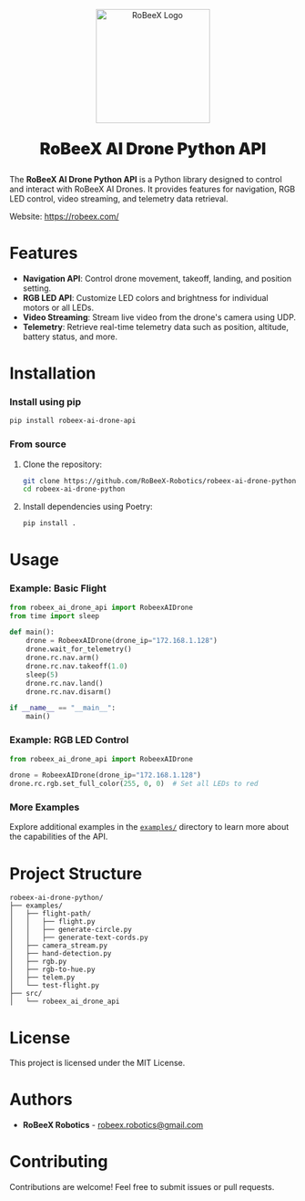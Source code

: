 <p align="center">
  <a href="https://robeex.com/" target="blank"><img src="https://robeex.com/wp-content/uploads/2025/04/RoBeeX-logo-new-932x1024.webp" width="200" alt="RoBeeX Logo" /></a>
</p>

<p  style="font-size:2em;font-weight: 900" align="center">RoBeeX AI Drone Python API</p>


The **RoBeeX AI Drone Python API** is a Python library designed to control and interact with RoBeeX AI Drones. It provides features for navigation, RGB LED control, video streaming, and telemetry data retrieval.  

Website: https://robeex.com/

# Features  

- **Navigation API**: Control drone movement, takeoff, landing, and position setting.  
- **RGB LED API**: Customize LED colors and brightness for individual motors or all LEDs.  
- **Video Streaming**: Stream live video from the drone's camera using UDP.  
- **Telemetry**: Retrieve real-time telemetry data such as position, altitude, battery status, and more.  

# Installation  

### Install using pip

```bash  
pip install robeex-ai-drone-api
```  

### From source

1. Clone the repository:  
    ```bash  
    git clone https://github.com/RoBeeX-Robotics/robeex-ai-drone-python.git  
    cd robeex-ai-drone-python  
    ```  

2. Install dependencies using Poetry:  
    ```bash  
    pip install .
    ```  

# Usage  

### Example: Basic Flight  

```python  
from robeex_ai_drone_api import RobeexAIDrone  
from time import sleep

def main():  
    drone = RobeexAIDrone(drone_ip="172.168.1.128")  
    drone.wait_for_telemetry()  
    drone.rc.nav.arm()  
    drone.rc.nav.takeoff(1.0)  
    sleep(5)  
    drone.rc.nav.land()  
    drone.rc.nav.disarm()  

if __name__ == "__main__":  
    main()
```  

### Example: RGB LED Control  

```python  
from robeex_ai_drone_api import RobeexAIDrone  

drone = RobeexAIDrone(drone_ip="172.168.1.128")  
drone.rc.rgb.set_full_color(255, 0, 0)  # Set all LEDs to red  
```  

### More Examples  

Explore additional examples in the [`examples/`](./examples/) directory to learn more about the capabilities of the API.  

# Project Structure  

```plaintext  
robeex-ai-drone-python/  
├── examples/  
│   ├── flight-path/  
│   │   ├── flight.py  
│   │   ├── generate-circle.py  
│   │   ├── generate-text-cords.py  
│   ├── camera_stream.py  
│   ├── hand-detection.py  
│   ├── rgb.py  
│   ├── rgb-to-hue.py  
│   ├── telem.py  
│   └── test-flight.py  
├── src/  
│   └── robeex_ai_drone_api
```  

# License  

This project is licensed under the MIT License.  

# Authors  

- **RoBeeX Robotics** - [robeex.robotics@gmail.com](mailto:robeex.robotics@gmail.com)  

# Contributing  

Contributions are welcome! Feel free to submit issues or pull requests.  
